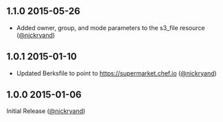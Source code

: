 ## 1.1.0 2015-05-26

* Added owner, group, and mode parameters to the s3_file resource ([@nickryand][])

## 1.0.1 2015-01-10

* Updated Berksfile to point to https://supermarket.chef.io ([@nickryand][])

## 1.0.0 2015-01-06

Initial Release ([@nickryand][])

[@nickryand]: https://github.com/nickryand
